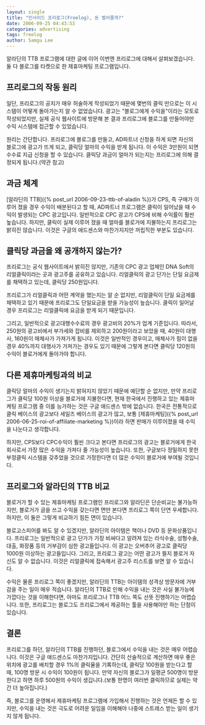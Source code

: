 ```yaml
---
layout: single
title: "인사이드 프리로그(Freelog), 돈 벌어줄까?"
date: 2006-09-25 04:43:53
categories: advertising
tags: freelog
author: Samgu Lee
---
```


알라딘의 TTB 프로그램에 대한 글에 이어 이번엔 프리로그에 대해서 살펴보겠습니다. 둘 다 블로그를 타켓으로 한 제휴마케팅 프로그램입니다.

## 프리로그의 작동 원리

일단, 프리로그의 공지가 매우 허술하게 작성되었기 때문에 몇번의 클릭 만으로는 이 시스템이 어떻게 돌아가는지 알 수 없었습니다. 광고는 "블로그에게 수익을"이라는 모토로 작성되었지만, 실제 공식 웹사이트에 방문해 본 결과 프리로그에 블로그를 만들어야만 수익 시스템에 접근할 수 있었습니다.

원리는 간단합니다. 프리로그에 블로그를 만들고, AD파트너 신청을 하게 되면 자신의 블로그에 광고가 뜨게 되고, 클릭당 얼마의 수익을 받게 됩니다. 이 수익은 3만원이 되면 수수료 지급 신청을 할 수 있습니다. 클릭당 과금이 얼마가 되는지는 프리로그에 의해 결정되게 됩니다.(약관 참고)

## 과금 체계

[알라딘의 TTB]({% post_url 2006-09-23-ttb-of-aladin %})가 CPS, 즉 구매가 이루어 졌을 경우 수익이 배분된다고 할 때, AD파트너 프로그램은 클릭이 일어났을 때 수익이 발생되는 CPC 광고입니다. 일반적으로 CPC 광고가 CPS에 비해 수익률이 훨씬 높습니다. 하지만, 클릭이 실제 이루어 졌을 때 얼마를 블로거에 지불하는지 프리로그는 밝히진 않습니다. 이것은 구글의 애드센스와 마찬가지지만 꺼립직한 부분도 있습니다.

## 클릭당 과금을 왜 공개하지 않는가?

프리로그는 공식 웹사이트에서 밝히진 않지만, 기존의 CPC 광고 업체인 DNA Soft의 리얼클릭이라는 곳과 광고주를 공유하고 있습니다. 리얼클릭의 광고 단가는 단일 요금제를 채택하고 있는데, 클릭당 250원입니다.

프리로그가 리얼클릭과 어떤 계약을 했는지는 알 순 없지만, 리얼클릭이 단일 요금제를 채택하고 있기 때문에 프리로그도 단일요금을 받을 가능성이 높습니다. 클릭이 일어날 경우 프리로그는 리얼클릭에 요금을 받게 되기 때문입니다.

그리고, 일반적으로 광고대행수수료의 경우 광고비의 20%가 업계 기준입니다. 따라서, 250원의 광고비에서 부가세와 잡비를 제외하고 200원이라고 보았을 때, 40원이 대행사, 160원이 매체사가 가져가게 됩니다. 이것은 일반적인 경우이고, 매체사가 힘이 없을 경우 40%까지 대행사가 가져가는 경우도 있기 때문에 그렇게 본다면 클릭당 120원의 수익이 블로거에게 돌아가야 합니다.

## 다른 제휴마케팅과의 비교

클릭당 얼마의 수익이 생기는지 밝혀지지 않았기 때문에 예단할 순 없지만, 만약 프리로그가 클릭당 100원 이상을 블로거에 지불한다면, 현재 한국에서 진행하고 있는 제휴마케팅 프로그램 중 이를 능가하는 것은 구글 애드센스 밖에 없습니다. 한국은 전통적으로 클릭 베이스의 광고보다 세일즈 베이스의 광고가 많고, 보통 [제휴마케팅]({% post_url 2006-06-25-roi-of-affiliate-marketing %})이라 하면 판매가 이루어졌을 때 수익을 나눈다고 생각합니다.

하지만, CPS보다 CPC수익이 훨씬 크다고 본다면 프리로그의 광고는 블로거에게 한국 회사로서 가장 많은 수익을 가져다 줄 가능성이 높습니다. 또한, 구글보다 정밀하지 못한 부정클릭 시스템을 갖추었을 것으로 가정한다면 더 많은 수익이 블로거에 부여될 것입니다.

## 프리로그와 알라딘의 TTB 비교

블로거가 할 수 있는 제휴마케팅 프로그램인 프리로그와 알라딘은 단순비교는 불가능하지만, 블로거가 글을 쓰고 수익을 갖는다면 면만 본다면 프리로그 쪽이 단연 우세합니다. 하지만, 이 둘은 그렇게 비교하기 힘든 면이 있습니다.

블로고스피어를 봐도 알 수 있겠지만, 알라딘의 아이템은 책이나 DVD 등 문화상품입니다. 프리로그는 일반적으로 광고 단가가 가장 비싸다고 알려져 있는 라식수술, 성형수술, 대출, 화장품 등의 거부감이 심한 광고들입니다. 이 광고는 오버추어 광고로 클릭당 1000원 이상하는 광고들입니다. 그리고, 프리로그 광고는 어떤 광고가 뜰지 블로거 자신도 알 수 없습니다. 이것은 리얼클릭에 접속해서 광고주 리스트를 보면 알 수 있습니다.

수익은 물론 프리로그 쪽이 좋겠지만, 알라딘의 TTB는 아이템의 성격상 방문자에 거부감을 주는 일이 매우 적습니다. 알라딘의 TTB로 인해 수익을 내는 것은 사실 불가능에 가깝다는 것을 이해한다면, 아마도 프리로그나 TTB 어느 쪽도 선뜻 진행하기는 어렵습니다. 또한, 프리로그는 블로그도 프리로그에서 제공하는 툴을 사용해야만 하는 단점이 있습니다.

## 결론

프리로그를 하던, 알라딘의 TTB를 진행하던, 블로그에서 수익을 내는 것은 매우 어렵습니다. 이것은 구글 애드센스도 마찬가지입니다. 간단히 산술적으로 계산하면 매우 좋은 위치에 광고를 배치할 경우 1%의 클릭율을 기록하는데, 클릭당 100원을 받는다고 할 때, 100명 방문 시 수익이 100원이 됩니다. 만약 자신의 블로그가 일평균 500명이 방문한다고 하면 하루 500원의 수익이 생깁니다.(보통 한명이 여러번 클릭하므로 실제는 약간 더 높아집니다.)

즉, 블로그를 운영해서 제휴마케팅 프로그램에 가입해서 진행하는 것은 언제든 할 수 있지만, 수익을 내는 것은 극도로 어려운 일임을 이해해야 나중에 스트레스 받는 일이 생기지 않게 됩니다.

